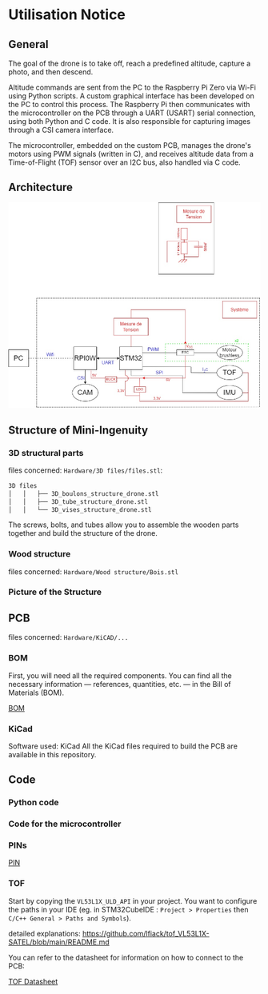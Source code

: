 # Utilisation Notice

## General 

The goal of the drone is to take off, reach a predefined altitude, capture a photo, and then descend.

Altitude commands are sent from the PC to the Raspberry Pi Zero via Wi-Fi using Python scripts. A custom graphical interface has been developed on the PC to control this process. The Raspberry Pi then communicates with the microcontroller on the PCB through a UART (USART) serial connection, using both Python and C code. It is also responsible for capturing images through a CSI camera interface.

The microcontroller, embedded on the custom PCB, manages the drone's motors using PWM signals (written in C), and receives altitude data from a Time-of-Flight (TOF) sensor over an I2C bus, also handled via C code.

## Architecture 

![Mini Ingenuity Drone architecture](Hardware/Architecture/Architecture%20Schematic%20V4.jpg)

## Structure of Mini-Ingenuity

### 3D structural parts 
 
files concerned: `Hardware/3D files/files.stl`:
``````
3D files
│   │   ├── 3D_boulons_structure_drone.stl
│   │   ├── 3D_tube_structure_drone.stl
│   │   └── 3D_vises_structure_drone.stl
``````
The screws, bolts, and tubes allow you to assemble the wooden parts together and build the structure of the drone.

### Wood structure 

files concerned: `Hardware/Wood structure/Bois.stl`


### Picture of the Structure 

## PCB 

files concerned: `Hardware/KiCAD/...`

### BOM

First, you will need all the required components. You can find all the necessary information — references, quantities, etc. — in the Bill of Materials (BOM).

[BOM](Hardware/KiCAD/BOMv3.csv)

### KiCad

Software used: KiCad
All the KiCad files required to build the PCB are available in this repository.

## Code

### Python code 

### Code for the microcontroller

### PINs

[PIN](Hardware/STM32_Pins.png)


### TOF 

Start by copying the ```VL53L1X_ULD_API``` in your project. You want to configure the paths in your IDE (eg. in STM32CubeIDE : ```Project > Properties``` then ```C/C++ General > Paths and Symbols```).

detailed explanations: https://github.com/lfiack/tof_VL53L1X-SATEL/blob/main/README.md

You can refer to the datasheet for information on how to connect to the PCB: 

[TOF Datasheet](Datasheets/TOF.pdf)


